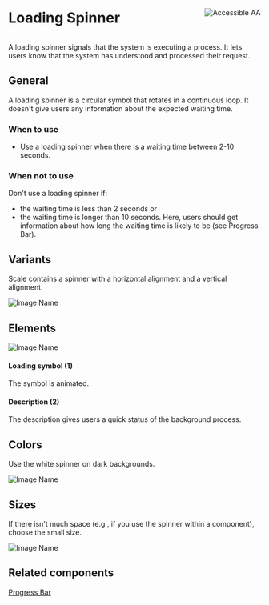 <div style="display: inline-flex; align-items: center; justify-content: space-between; width: 100%;">
    <h1>Loading Spinner</h1>
    <img src="assets/aa.png" alt="Accessible AA" />
</div>

A loading spinner signals that the system is executing a process. It lets users know that the system has understood and processed their request.

## General

A loading spinner is a circular symbol that rotates in a continuous loop. It doesn't give users any information about the expected waiting time.

### When to use

- Use a loading spinner when there is a waiting time between 2-10 seconds.

### When not to use

Don't use a loading spinner if:

- the waiting time is less than 2 seconds or
- the waiting time is longer than 10 seconds. Here, users should get information about how long the waiting time is likely to be (see Progress Bar).

## Variants

Scale contains a spinner with a horizontal alignment and a vertical alignment.

![Image Name](assets/3_components/loading-spinner/Loading-Spinner-Varianten-EN.png)

## Elements

![Image Name](assets/3_components/loading-spinner/Loading-spinner-elemente.png)

#### Loading symbol (1)

The symbol is animated.

#### Description (2)

The description gives users a quick status of the background process.

## Colors

Use the white spinner on dark backgrounds.

![Image Name](assets/3_components/loading-spinner/Loading-Spinner-Farben-EN.png)

## Sizes

If there isn't much space (e.g., if you use the spinner within a component), choose the small size.

![Image Name](assets/3_components/loading-spinner/Loading-Spinner-Groeßen-EN.png)

## Related components

<a href="?path=/usage/components-progress-bar--determinate">Progress Bar</a>
